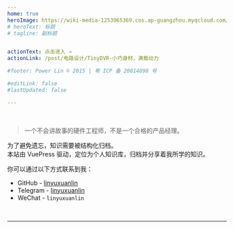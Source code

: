 ```yaml
---
home: true
heroImage: https://wiki-media-1253965369.cos.ap-guangzhou.myqcloud.com/img/20200314124719.png
# heroText: 标题
# tagline: 副标题


actionText: 点击进入 →
actionLink: /post/电路设计/TinyDVR-小巧身材，满载动力

#footer: Power Lin © 2015 | 粤 ICP 备 20014898 号

#editLink: false
#lastUpdated: false

---
```


<br />

> 一个不会讲故事的硬件工程师，不是一个合格的产品经理。

为了避免遗忘，知识需要被结构化归档。  
本站由 VuePress 驱动，定位为个人知识库，归档并分享着我所学的知识。

你可以通过以下方式联系到我：  

* GitHub - [linyuxuanlin](https://github.com/linyuxuanlin)
* Telegram - [linyuxuanlin](https://t.me/linyuxuanlin)
* WeChat - `linyuxuanlin`


<br />


---

<Footer/>